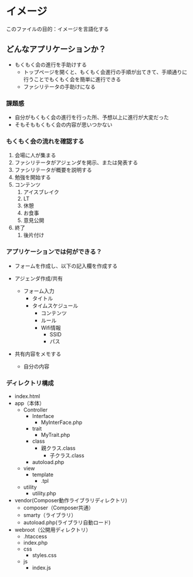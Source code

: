 # イメージ

このファイルの目的：イメージを言語化する

## どんなアプリケーションか？

- もくもく会の進行を手助けする
  - トップページを開くと、もくもく会進行の手順が出てきて、手順通りに行うことでもくもく会を簡単に進行できる
  - ファシリテータの手助けになる

### 課題感

- 自分がもくもく会の進行を行った所、予想以上に進行が大変だった
- そもそももくもく会の内容が思いつかない

### もくもく会の流れを確認する

1. 会場に人が集まる
2. ファシリテータがアジェンダを掲示、または発表する
3. ファシリテータが概要を説明する
4. 勉強を開始する
5. コンテンツ
   1. アイスブレイク
   2. LT
   3. 休憩
   4. お食事
   5. 意見公開
6. 終了
   1. 後片付け

### アプリケーションでは何ができる？

- フォームを作成し、以下の記入欄を作成する

- アジェンダ作成/共有
  - フォーム入力
    - タイトル
    - タイムスケジュール
      - コンテンツ
      - ルール
      - Wifi情報
        - SSID
        - パス

- 共有内容をメモする
  - 自分の内容

### ディレクトリ構成

- index.html
- app（本体）
  - Controller
    - Interface
      - MyInterFace.php
    - trait   
        - MyTrait.php
    - class
        - 親クラス.class
          - 子クラス.class
    - autoload.php
  - view
    - template
      - .tpl
  - utility
    - utility.php
- vendor(Composer動作ライブラリディレクトリ)
    - composer（Composer共通）
    - smarty（ライブラリ）
    - autoload.php(ライブラリ自動ロード)
- webroot（公開用ディレクトリ）
  - .htaccess
  - index.php
  - css
    - styles.css
  - js
    - index.js
